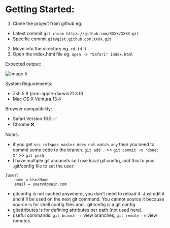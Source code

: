 # Getting Started:

1. Clone the project from github eg.

- Latest commit `git clone https://github.com/XXXX/XXXX.git`
- Specific commit `git@gist.github.com:XXXX.git`

2. Move into the directory eg. `cd td-1`
3. Open the index.html file eg. `open -a "Safari" index.html`

Expected output:

![Image 5](https://github.com/jacob30/gh-assets/blob/main/td1a.gif)

System Requirements:

- Zsh 5.9 (arm-apple-darwin21.3.0)
- Mac OS X Ventura 13.4

Browser compatibility:

- Safari Version 16.5 ✅
- Chrome ❌

Notes:

- if you get `src refspec master does not match any` then you need to commit some code to the branch. `git add .` >> `git commit -m "done: X"` >> `git push`
- I have multiple git accounts so I use local git config, add this to your .git/config file to set the user:

```
[user]
    name = UserName
    email = user@domain.com
```

- gitconfig is not cached anywhere, you don't need to reload it. Just edit it and it'll be used on the next git command. You cannot source it because source is for shell config files and . gitconfig is a git config.
- gitattributes is for defining attributes per path (not used here).
- useful commands: `git branch -r` view branches, `git remote -v` view remotes.
